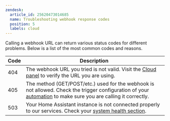```yaml
---
zendesk:
  article_id: 25620473014685
  name: Troubleshooting webhook response codes
  position: 5
  labels: cloud
---
```


Calling a webhook URL can return various status codes for different problems. Below is a list of the most common codes and reasons.

| Code | Description                                                                                                                                                                                                         |
| ---- | ------------------------------------------------------------------------------------------------------------------------------------------------------------------------------------------------------------------- |
| 404  | The webhook URL you tried is not valid. Visit the [Cloud panel](https://my.home-assistant.io/redirect/cloud/) to verify the URL you are using.                                                                      |
| 405  | The method (GET/POST/etc.) used for the webhook is not allowed. Check the trigger configuration of your [automation](https://my.home-assistant.io/redirect/automations/) to make sure you are calling it correctly. |
| 503  | Your Home Assistant instance is not connected properly to our services. Check your [system health section](https://my.home-assistant.io/redirect/system_health/).                                                   |
